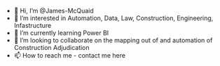 - 👋 Hi, I’m @James-McQuaid
- 👀 I’m interested in Automation, Data, Law, Construction, Engineering, Infastructure
- 🌱 I’m currently learning Power BI
- 💞️ I’m looking to collaborate on the mapping out of and automation of Construction Adjudication
- 📫 How to reach me - contact me here

<!---
James-McQuaid/James-McQuaid is a ✨ special ✨ repository because its `README.md` (this file) appears on your GitHub profile.
You can click the Preview link to take a look at your changes.
--->
